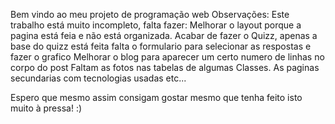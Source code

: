 Bem vindo ao meu projeto de programação web
Observações: Este trabalho está muito incompleto, falta fazer:
Melhorar o layout porque a pagina está feia e não está organizada.
Acabar de fazer o Quizz, apenas a base do quizz está feita falta o formulario para selecionar as respostas e fazer o grafico
Melhorar o blog para aparecer um certo numero de linhas no corpo do post
Faltam as fotos nas tabelas de algumas Classes.
As paginas secundarias com tecnologias usadas etc...

Espero que mesmo assim consigam gostar mesmo que tenha feito isto muito à pressa! :)

